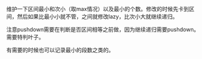 维护一下区间最小和次小（取max情况）以及最小的个数。修改的时候先卡到区间，然后如果比最小小就不管，之间就修改lazy，比次小大就继续递归。

注意pushdown需要在判断是否区间相等之前做，因为继续递归需要pushdown。需要特判叶子。

有需要的时候也可以记录最小的段数之类的。